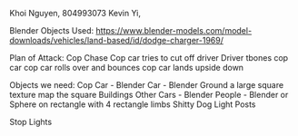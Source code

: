 Khoi Nguyen, 804993073
Kevin Yi, 

Blender Objects Used:
https://www.blender-models.com/model-downloads/vehicles/land-based/id/dodge-charger-1969/

Plan of Attack:
Cop Chase
Cop car tries to cut off driver
Driver tbones cop car 
cop car rolls over and bounces
cop car lands upside down

Objects we need:
Cop Car - Blender
Car - Blender
Ground 
	a large square
	texture map the square
Buildings
Other Cars - Blender
People - Blender or Sphere on rectangle with 4 rectangle limbs
Shitty Dog
Light Posts 

Stop Lights